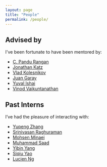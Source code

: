 ```yaml
---
layout: page
title: "People"
permalink: /people/
---
```


## Advised by

I've been fortunate to have been mentored by:
- [C. Pandu Rangan](https://www.cse.iitm.ac.in/~prangan/)
- [Jonathan Katz](http://www.cs.umd.edu/~jkatz/)
- [Vlad Kolesnikov](https://research.snap.com/team/vlad-kolesnikov/)
- [Juan Garay](https://engineering.tamu.edu/cse/profiles/garay-juan.html)
- [Yuval Ishai](https://www.cs.technion.ac.il/~yuvali/)
- [Vinod Vaikuntanathan](https://people.csail.mit.edu/vinodv/)


## Past Interns

I’ve had the pleasure of interacting with:

- [Yupeng Zhang](https://zhangyp.web.illinois.edu/)
- [Srinivasan Raghuraman](https://people.csail.mit.edu/srirag/)
- [Mohsen Minaei](https://usa.visa.com/about-visa/visa-research/mohsen-minaei.html)
- [Muhammad Saad](https://scholar.google.com/citations?user=Q-6ibPcAAAAJ)
- [Yibin Yang](https://yibinyang.info/) 
- [Siqiu Yao](https://www.cs.cornell.edu/~yaosiqiu)
- [Lucien Ng](https://lucieno.github.io/)
